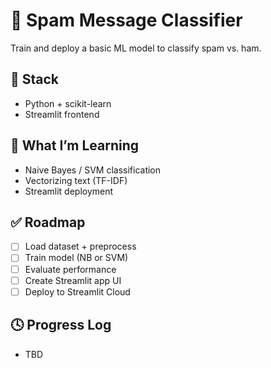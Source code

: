 # 🚫 Spam Message Classifier

Train and deploy a basic ML model to classify spam vs. ham.

## 🧰 Stack
- Python + scikit-learn
- Streamlit frontend

## 🧠 What I’m Learning
- Naive Bayes / SVM classification
- Vectorizing text (TF-IDF)
- Streamlit deployment

## ✅ Roadmap
- [ ] Load dataset + preprocess
- [ ] Train model (NB or SVM)
- [ ] Evaluate performance
- [ ] Create Streamlit app UI
- [ ] Deploy to Streamlit Cloud

## 🕓 Progress Log
- TBD
